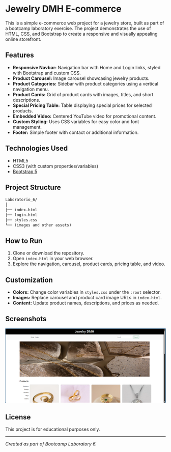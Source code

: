 # Jewelry DMH E-commerce

This is a simple e-commerce web project for a jewelry store, built as part of a bootcamp laboratory exercise. The project demonstrates the use of HTML, CSS, and Bootstrap to create a responsive and visually appealing online storefront.

## Features

- **Responsive Navbar:** Navigation bar with Home and Login links, styled with Bootstrap and custom CSS.
- **Product Carousel:** Image carousel showcasing jewelry products.
- **Product Categories:** Sidebar with product categories using a vertical navigation menu.
- **Product Cards:** Grid of product cards with images, titles, and short descriptions.
- **Special Pricing Table:** Table displaying special prices for selected products.
- **Embedded Video:** Centered YouTube video for promotional content.
- **Custom Styling:** Uses CSS variables for easy color and font management.
- **Footer:** Simple footer with contact or additional information.

## Technologies Used

- HTML5
- CSS3 (with custom properties/variables)
- [Bootstrap 5](https://getbootstrap.com/)

## Project Structure

```
Laboratorio_6/
│
├── index.html
├── login.html
├── styles.css
└── (images and other assets)
```

## How to Run

1. Clone or download the repository.
2. Open `index.html` in your web browser.
3. Explore the navigation, carousel, product cards, pricing table, and video.

## Customization

- **Colors:** Change color variables in `styles.css` under the `:root` selector.
- **Images:** Replace carousel and product card image URLs in `index.html`.
- **Content:** Update product names, descriptions, and prices as needed.

## Screenshots

![Screenshot of Jewelry DMH E-commerce](screenshot.png)

## License

This project is for educational purposes only.

---

*Created as part of Bootcamp Laboratory 6.*
